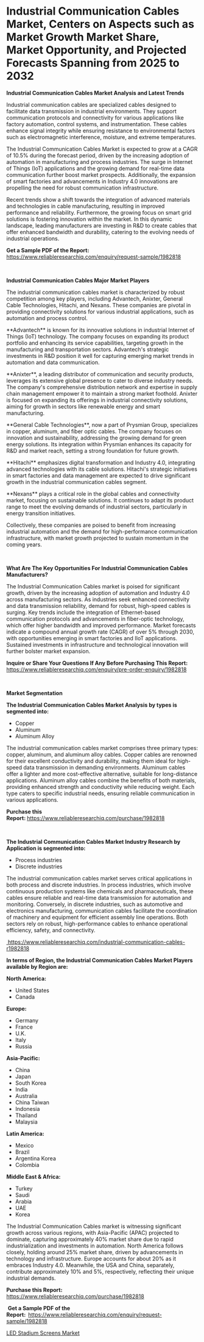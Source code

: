 <p><h1>Industrial Communication Cables Market, Centers on Aspects such as Market Growth Market Share, Market Opportunity, and Projected Forecasts Spanning from 2025 to 2032</h1></p><p><strong>Industrial Communication Cables Market Analysis and Latest Trends</strong></p>
<p><p>Industrial communication cables are specialized cables designed to facilitate data transmission in industrial environments. They support communication protocols and connectivity for various applications like factory automation, control systems, and instrumentation. These cables enhance signal integrity while ensuring resistance to environmental factors such as electromagnetic interference, moisture, and extreme temperatures.</p><p>The Industrial Communication Cables Market is expected to grow at a CAGR of 10.5% during the forecast period, driven by the increasing adoption of automation in manufacturing and process industries. The surge in Internet of Things (IoT) applications and the growing demand for real-time data communication further boost market prospects. Additionally, the expansion of smart factories and advancements in Industry 4.0 innovations are propelling the need for robust communication infrastructure. </p><p>Recent trends show a shift towards the integration of advanced materials and technologies in cable manufacturing, resulting in improved performance and reliability. Furthermore, the growing focus on smart grid solutions is fostering innovation within the market. In this dynamic landscape, leading manufacturers are investing in R&D to create cables that offer enhanced bandwidth and durability, catering to the evolving needs of industrial operations.</p></p>
<p><strong>Get a Sample PDF of the Report:&nbsp;</strong> <a href="https://www.reliableresearchiq.com/enquiry/request-sample/1982818?utm_campaign=2886&utm_medium=2&utm_source=Github&utm_content=ia&utm_term=06042025&utm_id=industrial-communication-cables">https://www.reliableresearchiq.com/enquiry/request-sample/1982818</a></p>
<p>&nbsp;</p>
<p><strong>Industrial Communication Cables Major Market Players</strong></p>
<p><p>The industrial communication cables market is characterized by robust competition among key players, including Advantech, Anixter, General Cable Technologies, Hitachi, and Nexans. These companies are pivotal in providing connectivity solutions for various industrial applications, such as automation and process control.</p><p>**Advantech** is known for its innovative solutions in industrial Internet of Things (IoT) technology. The company focuses on expanding its product portfolio and enhancing its service capabilities, targeting growth in the manufacturing and transportation sectors. Advantech's strategic investments in R&D position it well for capturing emerging market trends in automation and data communication.</p><p>**Anixter**, a leading distributor of communication and security products, leverages its extensive global presence to cater to diverse industry needs. The company's comprehensive distribution network and expertise in supply chain management empower it to maintain a strong market foothold. Anixter is focused on expanding its offerings in industrial connectivity solutions, aiming for growth in sectors like renewable energy and smart manufacturing.</p><p>**General Cable Technologies**, now a part of Prysmian Group, specializes in copper, aluminum, and fiber optic cables. The company focuses on innovation and sustainability, addressing the growing demand for green energy solutions. Its integration within Prysmian enhances its capacity for R&D and market reach, setting a strong foundation for future growth.</p><p>**Hitachi** emphasizes digital transformation and Industry 4.0, integrating advanced technologies with its cable solutions. Hitachi's strategic initiatives in smart factories and data management are expected to drive significant growth in the industrial communication cables segment.</p><p>**Nexans** plays a critical role in the global cables and connectivity market, focusing on sustainable solutions. It continues to adapt its product range to meet the evolving demands of industrial sectors, particularly in energy transition initiatives.</p><p>Collectively, these companies are poised to benefit from increasing industrial automation and the demand for high-performance communication infrastructure, with market growth projected to sustain momentum in the coming years.</p></p>
<p>&nbsp;</p>
<p><strong>What Are The Key Opportunities For Industrial Communication Cables Manufacturers?</strong></p>
<p><p>The Industrial Communication Cables market is poised for significant growth, driven by the increasing adoption of automation and Industry 4.0 across manufacturing sectors. As industries seek enhanced connectivity and data transmission reliability, demand for robust, high-speed cables is surging. Key trends include the integration of Ethernet-based communication protocols and advancements in fiber-optic technology, which offer higher bandwidth and improved performance. Market forecasts indicate a compound annual growth rate (CAGR) of over 5% through 2030, with opportunities emerging in smart factories and IIoT applications. Sustained investments in infrastructure and technological innovation will further bolster market expansion.</p></p>
<p><strong>Inquire or Share Your Questions If Any Before Purchasing This Report:</strong> <a href="https://www.reliableresearchiq.com/enquiry/pre-order-enquiry/1982818?utm_campaign=2886&utm_medium=2&utm_source=Github&utm_content=ia&utm_term=06042025&utm_id=industrial-communication-cables">https://www.reliableresearchiq.com/enquiry/pre-order-enquiry/1982818</a></p>
<p>&nbsp;</p>
<p><strong>Market Segmentation</strong></p>
<p><strong>The Industrial Communication Cables Market Analysis by types is segmented into:</strong></p>
<p><ul><li>Copper</li><li>Aluminum</li><li>Aluminum Alloy</li></ul></p>
<p><p>The industrial communication cables market comprises three primary types: copper, aluminum, and aluminum alloy cables. Copper cables are renowned for their excellent conductivity and durability, making them ideal for high-speed data transmission in demanding environments. Aluminum cables offer a lighter and more cost-effective alternative, suitable for long-distance applications. Aluminum alloy cables combine the benefits of both materials, providing enhanced strength and conductivity while reducing weight. Each type caters to specific industrial needs, ensuring reliable communication in various applications.</p></p>
<p><strong>Purchase this Report:&nbsp;</strong><a href="https://www.reliableresearchiq.com/purchase/1982818?utm_campaign=2886&utm_medium=2&utm_source=Github&utm_content=ia&utm_term=06042025&utm_id=industrial-communication-cables">https://www.reliableresearchiq.com/purchase/1982818</a></p>
<p>&nbsp;</p>
<p><strong>The Industrial Communication Cables Market Industry Research by Application is segmented into:</strong></p>
<p><ul><li>Process industries</li><li>Discrete industries</li></ul></p>
<p><p>The industrial communication cables market serves critical applications in both process and discrete industries. In process industries, which involve continuous production systems like chemicals and pharmaceuticals, these cables ensure reliable and real-time data transmission for automation and monitoring. Conversely, in discrete industries, such as automotive and electronics manufacturing, communication cables facilitate the coordination of machinery and equipment for efficient assembly line operations. Both sectors rely on robust, high-performance cables to enhance operational efficiency, safety, and connectivity.</p></p>
<p><a href="https://www.reliableresearchiq.com/industrial-communication-cables-r1982818?utm_campaign=2886&utm_medium=2&utm_source=Github&utm_content=ia&utm_term=06042025&utm_id=industrial-communication-cables">&nbsp;https://www.reliableresearchiq.com/industrial-communication-cables-r1982818</a></p>
<p><strong>In terms of Region, the Industrial Communication Cables Market Players available by Region are:</strong></p>
<p>
    <p> <strong> North America: </strong>
        <ul>
            <li>United States</li>
            <li>Canada</li>
        </ul>
        </p> 
    <p> <strong> Europe: </strong>
        <ul>
            <li>Germany</li>
            <li>France</li>
            <li>U.K.</li>
            <li>Italy</li>
            <li>Russia</li>
        </ul>
        </p> 
    <p> <strong> Asia-Pacific: </strong>
        <ul>
            <li>China</li>
            <li>Japan</li>
            <li>South Korea</li>
            <li>India</li>
            <li>Australia</li>
            <li>China Taiwan</li>
            <li>Indonesia</li>
            <li>Thailand</li>
            <li>Malaysia</li>
        </ul>
        </p> 
    <p> <strong> Latin America: </strong>
        <ul>
            <li>Mexico</li>
            <li>Brazil</li>
            <li>Argentina Korea</li>
            <li>Colombia</li>
        </ul>
        </p> 
    <p> <strong> Middle East & Africa: </strong>
        <ul>
            <li>Turkey</li>
            <li>Saudi</li>
            <li>Arabia</li>
            <li>UAE</li>
            <li>Korea</li>
        </ul>
    </p>
    </p>
<p><p>The Industrial Communication Cables market is witnessing significant growth across various regions, with Asia-Pacific (APAC) projected to dominate, capturing approximately 40% market share due to rapid industrialization and investments in automation. North America follows closely, holding around 25% market share, driven by advancements in technology and infrastructure. Europe accounts for about 20% as it embraces Industry 4.0. Meanwhile, the USA and China, separately, contribute approximately 10% and 5%, respectively, reflecting their unique industrial demands.</p></p>
<p><strong>Purchase this Report: </strong><a href="https://www.reliableresearchiq.com/purchase/1982818?utm_campaign=2886&utm_medium=2&utm_source=Github&utm_content=ia&utm_term=06042025&utm_id=industrial-communication-cables">https://www.reliableresearchiq.com/purchase/1982818</a></p>
<p>&nbsp;<strong>Get a Sample PDF of the Report:&nbsp;&nbsp;</strong><a href="https://www.reliableresearchiq.com/enquiry/request-sample/1982818?utm_campaign=2886&utm_medium=2&utm_source=Github&utm_content=ia&utm_term=06042025&utm_id=industrial-communication-cables">https://www.reliableresearchiq.com/enquiry/request-sample/1982818</a></p>
<p><strong></strong></p>
<p><p><a href="https://github.com/abuugjetaj/Market-Research-Report-List-1/blob/main/led-stadium-screens-market.md?utm_campaign=2886&utm_medium=2&utm_source=Github&utm_content=ia&utm_term=06042025&utm_id=industrial-communication-cables">LED Stadium Screens Market</a></p></p>